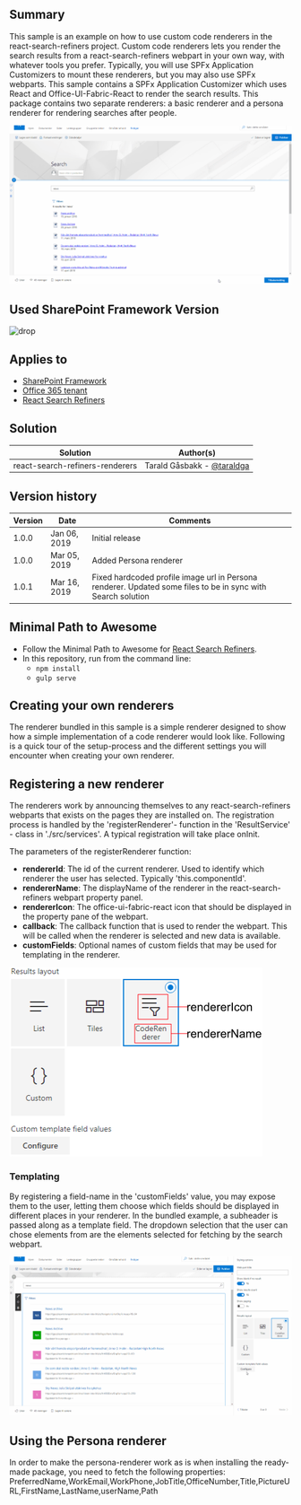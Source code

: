 ## Summary
This sample is an example on how to use custom code renderers in the react-search-refiners project. Custom code renderers lets you render the search results from a react-search-refiners webpart in your own way, with whatever tools you prefer.
Typically, you will use SPFx Application Customizers to mount these renderers, but you may also use SPFx webparts. This sample contains a SPFx Application Customizer which uses React and Office-UI-Fabric-React to render the search results.
This package contains two separate renderers: a basic renderer and a persona renderer for rendering searches after people.

![Code renderers](../images/coderenderer.gif)

## Used SharePoint Framework Version
![drop](https://img.shields.io/badge/drop-1.7.1-green.svg)

## Applies to
* [SharePoint Framework](https:/dev.office.com/sharepoint)
* [Office 365 tenant](https://dev.office.com/sharepoint/docs/spfx/set-up-your-development-environment)
* [React Search Refiners](https://github.com/SharePoint/sp-dev-fx-webparts/tree/master/samples/react-search-refiners)

## Solution
Solution|Author(s)
--------|---------
react-search-refiners-renderers | Tarald Gåsbakk - [@taraldga](http://www.twitter.com/taraldgasbakk)

## Version history
Version|Date|Comments
-------|----|--------
1.0.0 | Jan 06, 2019 | Initial release
1.0.0 | Mar 05, 2019 | Added Persona renderer
1.0.1 | Mar 16, 2019 | Fixed hardcoded profile image url in Persona renderer. Updated some files to be in sync with Search solution

## Minimal Path to Awesome

- Follow the Minimal Path to Awesome for [React Search Refiners](https://github.com/SharePoint/sp-dev-fx-webparts/tree/master/samples/react-search-refiners).
- In this repository, run from the command line:
    - `npm install`
    - `gulp serve`


## Creating your own renderers
The renderer bundled in this sample is a simple renderer designed to show how a simple implementation of a code renderer would look like. Following is a quick tour of the setup-process and the different settings you will encounter when creating your own renderer.

## Registering a new renderer

The renderers work by announcing themselves to any react-search-refiners webparts that exists on the pages they are installed on. The registration process is handled by the 'registerRenderer'- function in the 'ResultService' - class in './src/services'. A typical registration will take place onInit.

The parameters of the registerRenderer function:

 - **rendererId**: The id of the current renderer. Used to identify which renderer the user has selected. Typically 'this.componentId'.
 - **rendererName**: The displayName of the renderer in the react-search-refiners webpart property panel.
 - **rendererIcon**: The office-ui-fabric-react icon that should be displayed in the property pane of the webpart.
 - **callback**:  The callback function that is used to render the webpart. This will be called when the renderer is selected and new data is available.
 - **customFields**: Optional names of custom fields that may be used for templating in the renderer.

![Variables](../images/renderervariables.png)

### Templating
By registering a field-name in the 'customFields' value, you may expose them to the user, letting them choose which fields should be displayed in different places in your renderer. In the bundled example, a subheader is passed along as a template field. The dropdown selection that the user can chose elements from are the elements selected for fetching by the search webpart.

![Templating](../images/coderenderertemplate.gif)

## Using the Persona renderer
In order to make the persona-renderer work as is when installing the ready-made package, you need to fetch the following properties:
PreferredName,WorkEmail,WorkPhone,JobTitle,OfficeNumber,Title,PictureURL,FirstName,LastName,userName,Path